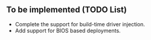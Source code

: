 ## To be implemented (TODO List)

* Complete the support for build-time driver injection.
* Add support for BIOS based deployments.

